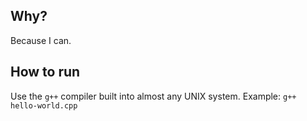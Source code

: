 ## Why?
Because I can.

## How to run
Use the `g++` compiler built into almost any UNIX system.
Example:
```g++ hello-world.cpp```
